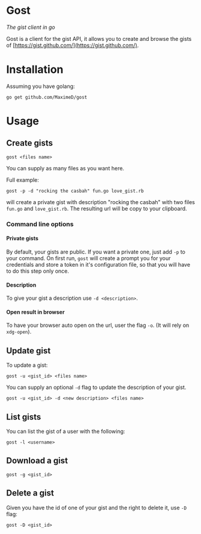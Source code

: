 # Gost

*The gist client in go*

Gost is a client for the gist API,
it allows you to create and browse the gists of [https://gist.github.com/](https://gist.github.com/).

# Installation

Assuming you have golang:

```
go get github.com/MaximeD/gost
```

# Usage

## Create gists

```
gost <files name>
```

You can supply as many files as you want here.


Full example:

```
gost -p -d "rocking the casbah" fun.go love_gist.rb
```

will create a private gist with description "rocking the casbah"
with two files `fun.go` and `love_gist.rb`.
The resulting url will be copy to your clipboard.

### Command line options

#### Private gists

By default, your gists are public.
If you want a private one, just add `-p` to your command.
On first run, `gost` will create a prompt you for your credentials
and store a token in it's configuration file,
so that you will have to do this step only once.

#### Description

To give your gist a description use `-d <description>`.

#### Open result in browser

To have your browser auto open on the url, user the flag `-o`.
(It will rely on `xdg-open`).


## Update gist

To update a gist:

```
gost -u <gist_id> <files name>
```

You can supply an optional `-d` flag to update the description of your gist.

```
gost -u <gist_id> -d <new description> <files name>
```


## List gists

You can list the gist of a user with the following:

```
gost -l <username>
```

## Download a gist

```
gost -g <gist_id>
```

## Delete a gist

Given you have the id of one of your gist and the right to delete it, use `-D` flag:

```
gost -D <gist_id>
```
